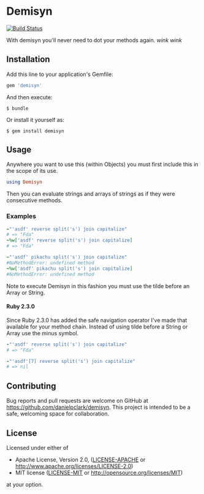 # Demisyn
[![Build Status](https://travis-ci.org/danielpclark/demisyn.svg)](https://travis-ci.org/danielpclark/demisyn)

With demisyn you'll never need to dot your methods again. *wink* *wink*

## Installation

Add this line to your application's Gemfile:

```ruby
gem 'demisyn'
```

And then execute:

    $ bundle

Or install it yourself as:

    $ gem install demisyn

## Usage

Anywhere you want to use this (within Objects) you must first include this
in the scope of its use.

```ruby
using Demisyn
```

Then you can evaluate strings and arrays of strings as if they were consecutive methods.

### Examples

```ruby
~"'asdf' reverse split('s') join capitalize"
# => "Fda"
~%w['asdf' reverse split('s') join capitalize]
# => "Fda"

~"'asdf' pikachu split('s') join capitalize"
#NoMethodError: undefined method
~%w['asdf' pikachu split('s') join capitalize]
#NoMethodError: undefined method
```
Note to execute Demisyn in this fashion you must use the tilde before an Array or String.

#### Ruby 2.3.0

Since Ruby 2.3.0 has added the safe navigation operator I've made that available for your
method chain.  Instead of using tilde before a String or Array use the minus symbol.

```ruby
-"'asdf' reverse split('s') join capitalize"
# => "Fda"

-"'asdf'[7] reverse split('s') join capitalize"
# => nil
```

## Contributing

Bug reports and pull requests are welcome on GitHub at https://github.com/danielpclark/demisyn. This project is intended to be a safe, welcoming space for collaboration.


## License

Licensed under either of

 * Apache License, Version 2.0, ([LICENSE-APACHE](LICENSE-APACHE) or http://www.apache.org/licenses/LICENSE-2.0)
 * MIT license ([LICENSE-MIT](LICENSE-MIT) or http://opensource.org/licenses/MIT)

at your option.

